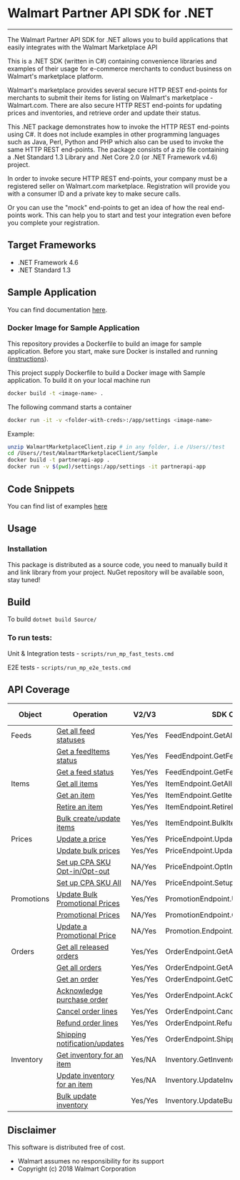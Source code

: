 # Walmart Partner API SDK for .NET

----------

The Walmart Partner API SDK for .NET allows you to build applications that easily integrates with the Walmart Marketplace API

This is a .NET SDK (written in C#) containing convenience libraries and examples of their usage for e-commerce merchants to conduct business on Walmart's marketplace platform.

Walmart's marketplace provides several secure HTTP REST end-points for merchants to submit their items for listing on Walmart's marketplace - Walmart.com. There are also secure HTTP REST end-points for updating prices and inventories, and retrieve order and update their status.

This .NET package demonstrates how to invoke the HTTP REST end-points using C#. It does not include examples in other programming languages such as Java, Perl, Python and PHP which also can be used to invoke the same HTTP REST end-points.
The package consists of a zip file containing a .Net Standard 1.3 Library and .Net Core 2.0 (or .NET Framework v4.6) project.

In order to invoke secure HTTP REST end-points, your company must be a registered seller on Walmart.com marketplace. Registration will provide you with a consumer ID and a private key to make secure calls.

Or you can use the "mock" end-points to get an idea of how the real end-points work. This can help you to start and test your integration even before you complete your registration.

## Target Frameworks

* .NET Framework 4.6
* .NET Standard 1.3

## Sample Application

You can find documentation [here](Sample/README.md).

### Docker Image for Sample Application

This repository provides a Dockerfile to build an image for sample application. Before you start, make sure Docker is installed and running ([instructions](https://docs.docker.com/install/)).

This project supply Dockerfile to build a Docker image with Sample application. To build it on your local machine run

```bash
docker build -t <image-name> .
```

The following command starts a container

```bash
docker run -it -v <folder-with-creds>:/app/settings <image-name>
```

Example:
```bash
unzip WalmartMarketplaceClient.zip # in any folder, i.e /Users//test
cd /Users//test/WalmartMarketplaceClient/Sample
docker build -t partnerapi-app .
docker run -v $(pwd)/settings:/app/settings -it partnerapi-app
```

## Code Snippets

You can find list of examples [here](Docs/Snippets/README.md)

## Usage

### Installation

This package is distributed as a source code, you need to manually build it and link library from your project. NuGet repository will be available soon, stay tuned!

## Build

To build  `dotnet build Source/`

### To run tests:

Unit & Integration tests - `scripts/run_mp_fast_tests.cmd`

E2E tests - `scripts/run_mp_e2e_tests.cmd`

## API Coverage

| Object | Operation | V2/V3 | SDK Class -> Method | Tests V2/V3 |
| --- | --- | --- | --- | --- |
| Feeds      | [Get all feed statuses](https://developer.walmart.com/#/apicenter/marketPlace/latest#getAllFeedStatuses)               | Yes/Yes | FeedEndpoint.GetAllFeedStatuses          | No / No           |
|            | [Get a feedItems status](https://developer.walmart.com/#/apicenter/marketPlace/latest#getAFeedItemsStatus)             | Yes/Yes | FeedEndpoint.GetFeedStatus  | Yes/Yes           |
|            | [Get a feed status](https://developer.walmart.com/#/apicenter/marketPlace/latest#getAFeedStatus)                       | Yes/Yes | FeedEndpoint.GetFeedStatus | Yes/Yes           |
| Items      | [Get all items](https://developer.walmart.com/#/apicenter/marketPlace/latest#getAllItems)                              | Yes/Yes | ItemEndpoint.GetAllItems | Yes/Yes           |
|            | [Get an item](https://developer.walmart.com/#/apicenter/marketPlace/latest#getAnItem)                                  | Yes/Yes | ItemEndpoint.GetItem | Yes/Yes           |
|            | [Retire an item](https://developer.walmart.com/#/apicenter/marketPlace/latest#retireAnItem)                            | Yes/Yes | ItemEndpoint.RetireItem | Yes/Yes           |
|            | [Bulk create/update items](https://developer.walmart.com/#/apicenter/marketPlace/latest#bulkCreateUpdateItems)         | Yes/Yes | ItemEndpoint.BulkItemsUpdate | Yes/Yes           |
| Prices     | [Update a price](https://developer.walmart.com/#/apicenter/marketPlace/latest#updateAPrice)                            | Yes/Yes | PriceEndpoint.UpdatePrice | Yes/Yes           |
|            | [Update bulk prices](https://developer.walmart.com/#/apicenter/marketPlace/latest#updateBulkPrices)                    | Yes/Yes | PriceEndpoint.UpdateBulkPrices | Yes/Yes           |
|            | [Set up CPA SKU Opt-in/Opt-out](https://developer.walmart.com/#/apicenter/marketPlace/v3#setCPASKUopt)                 | NA/Yes | PriceEndpoint.OptInOutBulkCpaSku   | NA/No      |
|            | [Set up CPA SKU All](https://developer.walmart.com/#/apicenter/marketPlace/v3#setCPASKUoptAll)                         | NA/Yes | PriceEndpoint.SetupAllCpaSku | NA/No |
| Promotions | [Update Bulk Promotional Prices](https://developer.walmart.com/#/apicenter/marketPlace/v3#updateBulkPromotionalPrices) | Yes/Yes | PromotionEndpoint.UpdatePromotionPricesInBulk | Yes/Yes |
|            | [Promotional Prices](https://developer.walmart.com/#/apicenter/marketPlace/v3#getPromotionalPrices) | NA/Yes | PromotionEndpoint.GetPromotionPrice | NA/Yes |
|            | [Update a Promotional Price](https://developer.walmart.com/#/apicenter/marketPlace/v3#updateAPromotionalPrice) | NA/Yes | Promotion.Endpoint.UpdatePromotionPrice | NA/Yes |
| Orders     | [Get all released orders](https://developer.walmart.com/#/apicenter/marketPlace/latest#orderOverview)       | Yes/Yes | OrderEndpoint.GetAllReleasedOrders | No / No           |
|            | [Get all orders](https://developer.walmart.com/#/apicenter/marketPlace/latest#getAllOrders)                | Yes/Yes | OrderEndpoint.GetAllOrders | No/No           |
|            | [Get an order](https://developer.walmart.com/#/apicenter/marketPlace/latest#getAnOrder)                  | Yes/Yes | OrderEndpoint.GetOrderById | No/No           |
|            | [Acknowledge purchase order](https://developer.walmart.com/#/apicenter/marketPlace/latest#acknowledgingOrders)    | Yes/Yes | OrderEndpoint.AckOrder | No/No               |
|            | [Cancel order lines](https://developer.walmart.com/#/apicenter/marketPlace/latest#cancellingOrderLines)            | Yes/Yes | OrderEndpoint.CancelOrderLines | No/No               |
|            | [Refund order lines](https://developer.walmart.com/#/apicenter/marketPlace/latest#refundingOrderLines)            | Yes/Yes | OrderEndpoint.RefundOrderLines | No/No               |
|            | [Shipping notification/updates](https://developer.walmart.com/#/apicenter/marketPlace/latest#shippingNotificationsUpdates) | Yes/Yes | OrderEndpoint.ShippingUpdates | No/No               |
| Inventory  | [Get inventory for an item](https://developer.walmart.com/#/apicenter/marketPlace/latest#getInventoryForAnItem)     | Yes/NA | Inventory.GetInventory | Yes/NA           |
|            | [Update inventory for an item](https://developer.walmart.com/#/apicenter/marketPlace/latest#updateInventoryForAnItem)  | Yes/NA | Inventory.UpdateInventory | Yes/NA           |
|            | [Bulk update inventory](https://developer.walmart.com/#/apicenter/marketPlace/latest#bulkUpdateInventory)         | Yes/Yes | Inventory.UpdateBulkInventory | Yes/Yes           |

## Disclaimer

This software is distributed free of cost.

 * Walmart assumes no responsibility for its support
 * Copyright (c) 2018 Walmart Corporation
